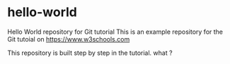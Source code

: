 # hello-world
Hello World repository for Git tutorial
This is an example repository for the Git tutoial on https://www.w3schools.com

This repository is built step by step in the tutorial.
what ?
